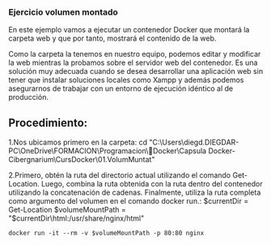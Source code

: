 ### Ejercicio volumen montado

En este ejemplo vamos a ejecutar un contenedor Docker que montará la carpeta web y que por tanto, mostrará el contenido de la web.

Como la carpeta la tenemos en nuestro equipo, podemos editar y modificar la web mientras la probamos sobre el servidor web del contenedor. Es una solución muy adecuada cuando se desea desarrollar una aplicación web sin tener que instalar soluciones locales como Xampp y además podemos asegurarnos de trabajar con un entorno de ejecución idéntico al de producción.

## Procedimiento:
1.Nos ubicamos primero en la carpeta: cd "C:\Users\diegd.DIEGDAR-PC\OneDrive\FORMACION\Programacion\🐳Docker\Capsula Docker-Cibergnarium\CursDocker\01.VolumMuntat"

2.Primero, obtén la ruta del directorio actual utilizando el comando Get-Location.
Luego, combina la ruta obtenida con la ruta dentro del contenedor utilizando la concatenación de cadenas.
Finalmente, utiliza la ruta completa como argumento del volumen en el comando docker run.:
    $currentDir = Get-Location
    $volumeMountPath = "$currentDir\html:/usr/share/nginx/html"

    docker run -it --rm -v $volumeMountPath -p 80:80 nginx


